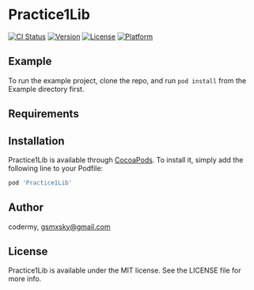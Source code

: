 # Practice1Lib

[![CI Status](https://img.shields.io/travis/codermy/Practice1Lib.svg?style=flat)](https://travis-ci.org/codermy/Practice1Lib)
[![Version](https://img.shields.io/cocoapods/v/Practice1Lib.svg?style=flat)](https://cocoapods.org/pods/Practice1Lib)
[![License](https://img.shields.io/cocoapods/l/Practice1Lib.svg?style=flat)](https://cocoapods.org/pods/Practice1Lib)
[![Platform](https://img.shields.io/cocoapods/p/Practice1Lib.svg?style=flat)](https://cocoapods.org/pods/Practice1Lib)

## Example

To run the example project, clone the repo, and run `pod install` from the Example directory first.

## Requirements

## Installation

Practice1Lib is available through [CocoaPods](https://cocoapods.org). To install
it, simply add the following line to your Podfile:

```ruby
pod 'Practice1Lib'
```

## Author

codermy, gsmxsky@gmail.com

## License

Practice1Lib is available under the MIT license. See the LICENSE file for more info.
